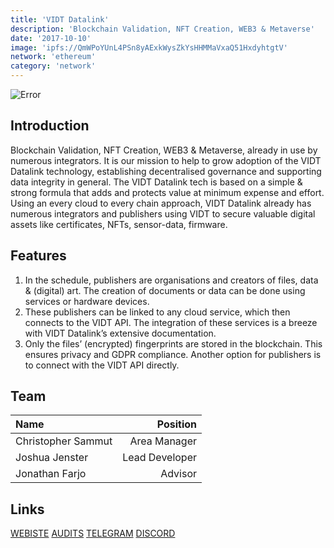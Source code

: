 ```yaml
---
title: 'VIDT Datalink'
description: 'Blockchain Validation, NFT Creation, WEB3 & Metaverse'
date: '2017-10-10'
image: 'ipfs://QmWPoYUnL4PSn8yAExkWysZkYsHHMMaVxaQ51HxdyhtgtV'
network: 'ethereum'
category: 'network'
---
```


![Error](ipfs://QmbM4sjw8jqkgZDtdmTaTKpfRrSfhjUApYgrGSxJ8MQyMb)

## Introduction
 Blockchain Validation, NFT Creation, WEB3 & Metaverse, already in use by numerous integrators. It is our mission to help to grow adoption of the VIDT Datalink technology, establishing decentralised governance and supporting data integrity in general. The VIDT Datalink tech is based on a simple & strong formula that adds and protects value at minimum expense and effort.  Using an every cloud to every chain approach, VIDT Datalink already has numerous integrators and publishers using VIDT to secure valuable digital assets like certificates, NFTs, sensor-data, firmware.


## Features
1. In the schedule, publishers are organisations and creators of files, data & (digital) art. The creation of documents or data can be done using services or hardware devices. 
2. These publishers can be linked to any cloud service, which then connects to the VIDT API. The integration of these services is a breeze with VIDT Datalink’s extensive documentation.
3. Only the files’ (encrypted) fingerprints are stored in the blockchain. This ensures privacy and GDPR compliance. Another option for publishers is to connect with the VIDT API directly.



## Team

| Name  |  Position |
|:---|---:|
|Christopher Sammut  | Area Manager |
|Joshua Jenster |Lead Developer |
|Jonathan Farjo | Advisor | 


## Links

[WEBISTE](https://www.vidt-datalink.com/)
[AUDITS](https://www.certik.com/projects/vidt)
[TELEGRAM](https://t.me/vidtoken)
[DISCORD](https://twitter.com/VIDT_Datalink)